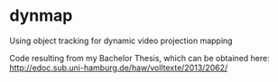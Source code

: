 dynmap
======

Using object tracking for dynamic video projection mapping

Code resulting from my Bachelor Thesis, which can be obtained here: http://edoc.sub.uni-hamburg.de/haw/volltexte/2013/2062/


